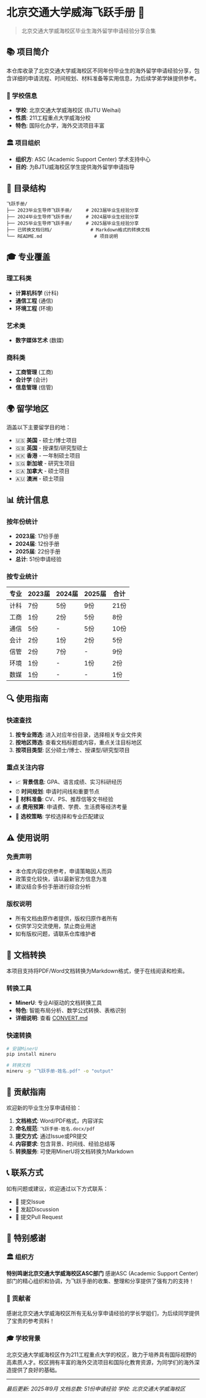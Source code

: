 # 北京交通大学威海飞跃手册 🚀

> 北京交通大学威海校区毕业生海外留学申请经验分享合集

## 📚 项目简介

本仓库收录了北京交通大学威海校区不同年份毕业生的海外留学申请经验分享，包含详细的申请流程、时间规划、材料准备等实用信息，为后续学弟学妹提供参考。

### 🏫 学校信息

- **学校**: 北京交通大学威海校区 (BJTU Weihai)
- **性质**: 211工程重点大学威海分校
- **特色**: 国际化办学，海外交流项目丰富

### 🏛️ 项目组织

- **组织方**: ASC (Academic Support Center) 学术支持中心
- **目的**: 为BJTU威海校区学生提供海外留学申请指导

## 📁 目录结构

```
飞跃手册/
├── 2023毕业生导师飞跃手册/     # 2023届毕业生经验分享
├── 2024毕业生导师飞跃手册/     # 2024届毕业生经验分享
├── 2025毕业生导师飞跃手册/     # 2025届毕业生经验分享
├── 已转换文档归档/              # Markdown格式的转换文档
└── README.md                   # 项目说明
```

## 🎓 专业覆盖

### 理工科类

- **计算机科学** (计科)
- **通信工程** (通信)
- **环境工程** (环境)

### 艺术类

* **数字媒体艺术** (数媒)

### 商科类

- **工商管理** (工商)
- **会计学** (会计)
- **信息管理** (信管)

## 🌍 留学地区

涵盖以下主要留学目的地：

- 🇺🇸 **美国** - 硕士/博士项目
- 🇬🇧 **英国** - 授课型/研究型硕士
- 🇭🇰 **香港** - 一年制硕士项目
- 🇸🇬 **新加坡** - 研究生项目
- 🇨🇦 **加拿大** - 硕士项目
- 🇦🇺 **澳洲** - 硕士项目

## 📊 统计信息

### 按年份统计

- **2023届**: 17份手册
- **2024届**: 12份手册
- **2025届**: 22份手册
- **总计**: 51份申请经验

### 按专业统计

| 专业 | 2023届 | 2024届 | 2025届 | 合计 |
| ---- | ------ | ------ | ------ | ---- |
| 计科 | 7份    | 5份    | 9份    | 21份 |
| 工商 | 1份    | 2份    | 5份    | 8份  |
| 通信 | 5份    | -      | 5份    | 10份 |
| 会计 | 2份    | 1份    | 2份    | 5份  |
| 信管 | 2份    | 7份    | -      | 9份  |
| 环境 | 1份    | -      | 1份    | 2份  |
| 数媒 | 1份    | -      | -      | 1份  |

## 🔍 使用指南

### 快速查找

1. **按专业筛选**: 进入对应年份目录，选择相关专业文件夹
2. **按地区筛选**: 查看文档标题或内容，重点关注目标地区
3. **按项目类型**: 区分硕士/博士、授课型/研究型项目

### 重点关注内容

- 📈 **背景信息**: GPA、语言成绩、实习科研经历
- ⏰ **时间规划**: 申请时间线和重要节点
- 📝 **材料准备**: CV、PS、推荐信等文书经验
- 💰 **费用预算**: 申请费、学费、生活费等经济考量
- 🎯 **选校策略**: 学校选择和专业匹配建议

## ⚠️ 使用说明

### 免责声明

- 本仓库内容仅供参考，申请策略因人而异
- 政策变化较快，请以最新官方信息为准
- 建议结合多份手册进行综合分析

### 版权说明

- 所有文档由原作者提供，版权归原作者所有
- 仅供学习交流使用，禁止商业用途
- 如有版权问题，请联系仓库维护者

## 🔄 文档转换

本项目支持将PDF/Word文档转换为Markdown格式，便于在线阅读和检索。

### 转换工具

- **MinerU**: 专业AI驱动的文档转换工具
- **特色**: 智能布局分析、数学公式转换、表格识别
- **详细说明**: 查看 [CONVERT.md](./CONVERT.md)

### 快速转换

```bash
# 安装MinerU
pip install mineru

# 转换文档
mineru -p "飞跃手册-姓名.pdf" -o "output"
```

## 🤝 贡献指南

欢迎新的毕业生分享申请经验：

1. **文档格式**: Word/PDF格式，内容详实
2. **命名规范**: `飞跃手册-姓名.docx/pdf`
3. **提交方式**: 通过Issue或PR提交
4. **内容要求**: 包含背景、时间线、经验总结等
5. **转换服务**: 可使用MinerU将文档转换为Markdown

## 📞 联系方式

如有问题或建议，欢迎通过以下方式联系：

- 📧 提交Issue
- 💬 发起Discussion
- 🔄 提交Pull Request

## 🌟 特别感谢

### 🏛️ 组织方

**特别鸣谢北京交通大学威海校区ASC部门**
感谢ASC (Academic Support Center) 部门的精心组织和协调，为飞跃手册的收集、整理和分享提供了强有力的支持！

### 👥 贡献者

感谢北京交通大学威海校区所有无私分享申请经验的学长学姐们，为后续同学提供了宝贵的参考资料！

### 🎓 学校背景

北京交通大学威海校区作为211工程重点大学的校区，致力于培养具有国际视野的高素质人才。校区拥有丰富的海外交流项目和国际化教育资源，为同学们的海外深造提供了良好的基础。

---

*最后更新: 2025年9月*
*文档总数: 51份申请经验*
*学校: 北京交通大学威海校区*
